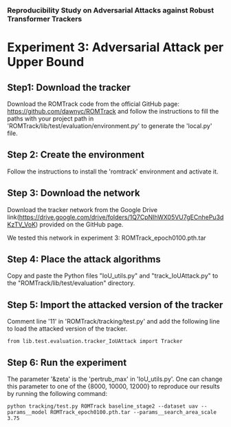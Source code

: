 ### Reproducibility Study on Adversarial Attacks against Robust Transformer Trackers
# Experiment 3: Adversarial Attack per Upper Bound

## Step1: Download the tracker

Download the ROMTrack code from the official GitHub page: https://github.com/dawnyc/ROMTrack and follow the instructions to fill the paths with your project path in 'ROMTrack/lib/test/evaluation/environment.py' to generate the 'local.py' file. 

## Step 2: Create the environment 

Follow the instructions to install the 'romtrack' environment and activate it.  

## Step 3: Download the network

Download the tracker network from the Google Drive link(https://drive.google.com/drive/folders/1Q7CpNIhWX05VU7gECnhePu3dKzTV_VoK) provided on the GitHub page. 

We tested this network in experiment 3: ROMTrack_epoch0100.pth.tar

## Step 4: Place the attack algorithms 

Copy and paste the Python files "IoU_utils.py" and "track_IoUAttack.py" to the "ROMTrack/lib/test/evaluation" directory.

## Step 5: Import the attacked version of the tracker

Comment line '11' in 'ROMTrack/tracking/test.py' and add the following line to load the attacked version of the tracker.

```
from lib.test.evaluation.tracker_IoUAttack import Tracker
```

## Step 6: Run the experiment 

The parameter '&zeta' is the 'pertrub_max' in 'IoU_utils.py'. One can change this parameter to one of the {8000, 10000, 12000} to reproduce our results by running the following command:

```
python tracking/test.py ROMTrack baseline_stage2 --dataset uav --params__model ROMTrack_epoch0100.pth.tar --params__search_area_scale 3.75
```
